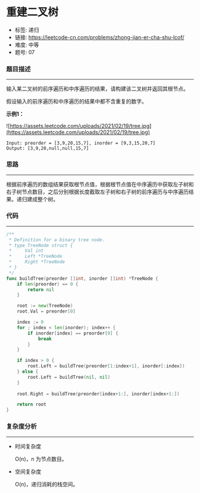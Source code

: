 # 重建二叉树

- 标签: 递归
- 链接: https://leetcode-cn.com/problems/zhong-jian-er-cha-shu-lcof/
- 难度: 中等
- 题号: 07

### 题目描述

---

输入某二叉树的前序遍历和中序遍历的结果，请构建该二叉树并返回其根节点。

假设输入的前序遍历和中序遍历的结果中都不含重复的数字。

**示例1：**

![https://assets.leetcode.com/uploads/2021/02/19/tree.jpg](https://assets.leetcode.com/uploads/2021/02/19/tree.jpg)

```
Input: preorder = [3,9,20,15,7], inorder = [9,3,15,20,7]
Output: [3,9,20,null,null,15,7]
```

### 思路

---

根据前序遍历的数组结果获取根节点值，根据根节点值在中序遍历中获取左子树和右子树节点数目，之后分别根据长度截取左子树和右子树的前序遍历与中序遍历结果。递归建成整个树。

### 代码

---

```go
/**
 * Definition for a binary tree node.
 * type TreeNode struct {
 *     Val int
 *     Left *TreeNode
 *     Right *TreeNode
 * }
 */
func buildTree(preorder []int, inorder []int) *TreeNode {
    if len(preorder) == 0 {
        return nil
    }

    root := new(TreeNode)
    root.Val = preorder[0]

    index := 0
    for ; index < len(inorder); index++ {
        if inorder[index] == preorder[0] {
            break
        }
    }

    if index > 0 {
        root.Left = buildTree(preorder[1:index+1], inorder[:index])
    } else {
        root.Left = buildTree(nil, nil)
    }
    
    root.Right = buildTree(preorder[index+1:], inorder[index+1:])

    return root
}
```

### 复杂度分析

---

- 时间复杂度

    O(n)，n 为节点数目。

- 空间复杂度

    O(n)，递归消耗的栈空间。